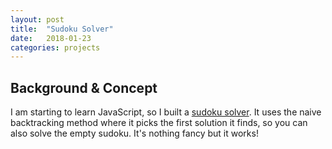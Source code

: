 ```yaml
---
layout: post
title:  "Sudoku Solver"
date:   2018-01-23 
categories: projects
---
```


<h2>Background & Concept</h2>
I am starting to learn JavaScript, so I built a <a href="/public/sudoku/index.html"> sudoku solver</a>.
It uses the naive backtracking method where it picks the first solution it finds, so you can also solve the empty sudoku. It's nothing fancy but it works! 

